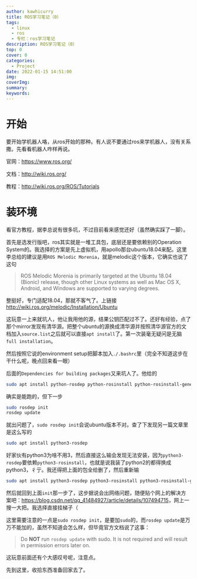 ```yaml
---
author: kawhicurry
title: ROS学习笔记（0）
tags:
  - linux
  - ros
  - 专栏：ros学习笔记
description: ROS学习笔记（0）
top: 0
cover: 0
categories:
  - Project
date: 2022-01-15 14:51:00
img:
coverImg:
summary:
keywords:
---
```


# 开始

要开始学机器人咯，从ros开始的那种。有人说不要通过ros来学机器人，没有关系撒。先看看机器人咋样再说。

官网：<https://www.ros.org/>

文档：<http://wiki.ros.org/>

教程：<http://wiki.ros.org/ROS/Tutorials>

# 装环境

看官方教程，据李总说有很多坑，不过目前看来感觉还好（虽然确实踩了一脚）。

首先是选发行版吧，ros其实就是一堆工具包，底层还是要依赖别的Operation System的。我选择的方案是先上虚拟机，用apollo那台ubuntu18.04来配。这里李总给的建议是用`ROS Melodic Morenia`，就是melodic这个版本，它确实也说了这句

> ROS Melodic Morenia is primarily targeted at the Ubuntu 18.04 (Bionic) release, though other Linux systems as well as Mac OS X, Android, and Windows are supported to varying degrees.

整挺好，专门适配18.04，那就不客气了。上链接<http://wiki.ros.org/melodic/Installation/Ubuntu>

这玩意一上来就坑人，他让我用他的源，结果公钥匹配过不了。还好有经验，点了那个mirror发现有清华源。把整个ubuntu的源换成清华源并按照清华源官方的文档加入`source.list`之后就可以直接`apt install`了。第一次装毫无疑问是无脑`full installation`。

然后按照它说的environment setup把脚本加入`./.bashrc`里（完全不知道这步在干什么呢，晚点回来看一眼）

后面的`Dependencies for building packages`又来坑人了。他给的

```bash
sudo apt install python-rosdep python-rosinstall python-rosinstall-generator python-wstool build-essential
```

确实是能跑的，但下一步

```bash
sudo rosdep init
rosdep update
```

就出问题了，`sudo rosdep init`会说ubuntu版本不对。查了下发现另一篇文章里是这么写的

```bash
sudo apt install python3-rosdep
```

好家伙有python3为啥不用3，然后直接这么输会发现无法安装，因为`python3-rosdep`要依赖`python3-rosinstall`，也就是说我装了python2的都得换成python3，彳亍。我还得把上面的包全给删了，然后重新输

```bash
sudo apt install python3-rosdep python3-rosinstall python3-rosinstall-generator python3-wstool
```

然后就回到上面`init`那一步了，这步据说会出网络问题，随便贴个网上的解决方案吧：<https://blog.csdn.net/qq_41484927/article/details/107494715>，网上一搜一大把。我选择直接挂梯子（

这里需要注意的一点是`sudo rosdep init`，是要加`sudo`的，而`rosdep update`是万万不能加的，虽然不知道会怎么样，但毕竟官方文档说了这事：

> Do **NOT** run `rosdep update` with sudo. It is not required and will result in permission errors later on.

这玩意前面还有个大感叹号呢，注意点。

先到这里，收拾东西准备回家去了。
